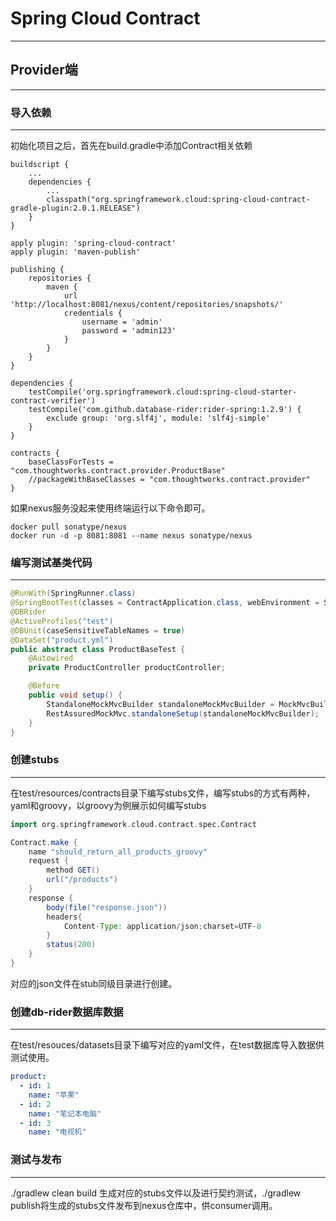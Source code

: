 # Spring Cloud Contract

---

## Provider端

---

### 导入依赖

---

初始化项目之后，首先在build.gradle中添加Contract相关依赖

```
buildscript {
    ...
    dependencies {
        ...
        classpath("org.springframework.cloud:spring-cloud-contract-gradle-plugin:2.0.1.RELEASE")
    }
}

apply plugin: 'spring-cloud-contract'
apply plugin: 'maven-publish'

publishing {
    repositories {
        maven {
            url 'http://localhost:8081/nexus/content/repositories/snapshots/'
            credentials {
                username = 'admin'
                password = 'admin123'
            }
        }
    }
}

dependencies {
    testCompile('org.springframework.cloud:spring-cloud-starter-contract-verifier')
    testCompile('com.github.database-rider:rider-spring:1.2.9') {
        exclude group: 'org.slf4j', module: 'slf4j-simple'
    }
}

contracts {
    baseClassForTests = "com.thoughtworks.contract.provider.ProductBase"
    //packageWithBaseClasses = "com.thoughtworks.contract.provider"
}
```

如果nexus服务没起来使用终端运行以下命令即可。

```
docker pull sonatype/nexus
docker run -d -p 8081:8081 --name nexus sonatype/nexus
```

### 编写测试基类代码

---

```java
@RunWith(SpringRunner.class)
@SpringBootTest(classes = ContractApplication.class, webEnvironment = SpringBootTest.WebEnvironment.MOCK)
@DBRider
@ActiveProfiles("test")
@DBUnit(caseSensitiveTableNames = true)
@DataSet("product.yml")
public abstract class ProductBaseTest {
    @Autowired
    private ProductController productController;

    @Before
    public void setup() {
        StandaloneMockMvcBuilder standaloneMockMvcBuilder = MockMvcBuilders.standaloneSetup(productController);
        RestAssuredMockMvc.standaloneSetup(standaloneMockMvcBuilder);
    }
}
```

### 创建stubs

---

在test/resources/contracts目录下编写stubs文件，编写stubs的方式有两种，yaml和groovy，以groovy为例展示如何编写stubs

```groovy
import org.springframework.cloud.contract.spec.Contract

Contract.make {
    name "should_return_all_products_groovy"
    request {
        method GET()
        url("/products")
    }
    response {
        body(file("response.json"))
        headers{
            Content-Type: application/json;charset=UTF-8
        }
        status(200)
    }
}
```

对应的json文件在stub同级目录进行创建。

### 创建db-rider数据库数据

---

在test/resouces/datasets目录下编写对应的yaml文件，在test数据库导入数据供测试使用。

```yaml
product:
  - id: 1
    name: "苹果"
  - id: 2
    name: "笔记本电脑"
  - id: 3
    name: "电视机"
```

### 测试与发布

---

./gradlew clean build 生成对应的stubs文件以及进行契约测试，./gradlew publish将生成的stubs文件发布到nexus仓库中，供consumer调用。
